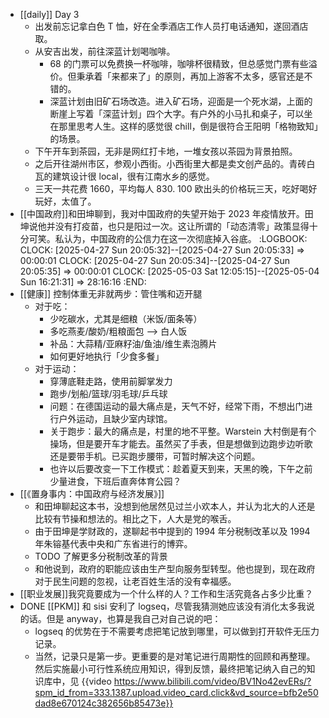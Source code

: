- [[daily]] Day 3
	- 出发前忘记拿白色 T 恤，好在全季酒店工作人员打电话通知，遂回酒店取。
	- 从安吉出发，前往深蓝计划喝咖啡。
		- 68 的门票可以免费换一杯咖啡，咖啡杯很精致，但总感觉门票有些溢价。但秉承着「来都来了」的原则，再加上游客不太多，感官还是不错的。
		- 深蓝计划由旧矿石场改造。进入矿石场，迎面是一个死水湖，上面的断崖上写着「深蓝计划」四个大字。有户外的小马扎和桌子，可以坐在那里思考人生。这样的感觉很 chill，倒是很符合王阳明「格物致知」的场景。
	- 下午开车到茶园，无非是网红打卡地，一堆女孩以茶园为背景拍照。
	- 之后开往湖州市区，参观小西街。小西街里大都是卖文创产品的。青砖白瓦的建筑设计很 local，很有江南水乡的感觉。
	- 三天一共花费 1660，平均每人 830. 100 欧出头的价格玩三天，吃好喝好玩好，太值了。
- [[中国政府]]和田坤聊到，我对中国政府的失望开始于 2023 年疫情放开。田坤说他并没有打疫苗，也只是阳过一次。这让所谓的「动态清零」政策显得十分可笑。私认为，中国政府的公信力在这一次彻底掉入谷底。
  :LOGBOOK:
  CLOCK: [2025-04-27 Sun 20:05:32]--[2025-04-27 Sun 20:05:33] =>  00:00:01
  CLOCK: [2025-04-27 Sun 20:05:34]--[2025-04-27 Sun 20:05:35] =>  00:00:01
  CLOCK: [2025-05-03 Sat 12:05:15]--[2025-05-04 Sun 16:21:31] =>  28:16:16
  :END:
- [[健康]] 控制体重无非就两步：管住嘴和迈开腿
	- 对于吃：
		- 少吃碳水，尤其是细粮（米饭/面条等）
		- 多吃燕麦/酸奶/粗粮面包 --> 白人饭
		- 补品：大蒜精/亚麻籽油/鱼油/维生素泡腾片
		- 如何更好地执行「少食多餐」
	- 对于运动：
		- 穿薄底鞋走路，使用前脚掌发力
		- 跑步/划船/篮球/羽毛球/乒乓球
		- 问题：在德国运动的最大痛点是，天气不好，经常下雨，不想出门进行户外运动，且缺少室内球馆。
		- 关于跑步：最大的痛点是，村里的地不平整。Warstein 大村倒是有个操场，但是要开车才能去。虽然买了手表，但是想做到边跑步边听歌还是要带手机。已买跑步腰带，可暂时解决这个问题。
		- 也许以后要改变一下工作模式：趁着夏天到来，天黑的晚，下午之前少量进食，下班后直奔体育公园？
- [[《置身事内：中国政府与经济发展》]]
	- 和田坤聊起这本书，没想到他居然见过兰小欢本人，并认为北大的人还是比较有节操和想法的。相比之下，人大是党的喉舌。
	- 由于田坤是学财政的，遂聊起书中提到的 1994 年分税制改革以及 1994 年朱镕基代表中央和广东省进行的博弈。
	- TODO 了解更多分税制改革的背景
	- 和他说到，政府的职能应该由生产型向服务型转型。他也提到，现在政府对于民生问题的忽视，让老百姓生活的没有幸福感。
- [[职业发展]]我究竟要成为一个什么样的人？工作和生活究竟各占多少比重？
- DONE [[PKM]] 和 sisi 安利了 logseq，尽管我猜测她应该没有消化太多我说的话。但是 anyway，也算是我自己对自己说的吧：
	- logseq 的优势在于不需要考虑把笔记放到哪里，可以做到打开软件无压力记录。
	- 当然，记录只是第一步。更重要的是对笔记进行周期性的回顾和再整理。然后实施最小可行性系统应用知识，得到反馈，最终把笔记纳入自己的知识库中，见 {{video https://www.bilibili.com/video/BV1No42evERs/?spm_id_from=333.1387.upload.video_card.click&vd_source=bfb2e50dad8e670124c382656b85473e}}